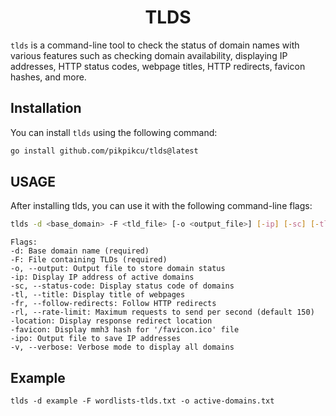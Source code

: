 <h1 align="center">
  TLDS
  <br>
</h1>

`tlds` is a command-line tool to check the status of domain names with various features such as checking domain availability, displaying IP addresses, HTTP status codes, webpage titles, HTTP redirects, favicon hashes, and more.

## Installation

You can install `tlds` using the following command:

```bash
go install github.com/pikpikcu/tlds@latest
```
## USAGE
After installing tlds, you can use it with the following command-line flags:

```bash
tlds -d <base_domain> -F <tld_file> [-o <output_file>] [-ip] [-sc] [-tl] [-fr] [-rl <rate_limit>] [-location] [-favicon] [-ipo <ip_output_file>] [-v]
```
```
Flags:
-d: Base domain name (required)
-F: File containing TLDs (required)
-o, --output: Output file to store domain status
-ip: Display IP address of active domains
-sc, --status-code: Display status code of domains
-tl, --title: Display title of webpages
-fr, --follow-redirects: Follow HTTP redirects
-rl, --rate-limit: Maximum requests to send per second (default 150)
-location: Display response redirect location
-favicon: Display mmh3 hash for '/favicon.ico' file
-ipo: Output file to save IP addresses
-v, --verbose: Verbose mode to display all domains
```
## Example
```
tlds -d example -F wordlists-tlds.txt -o active-domains.txt
```
